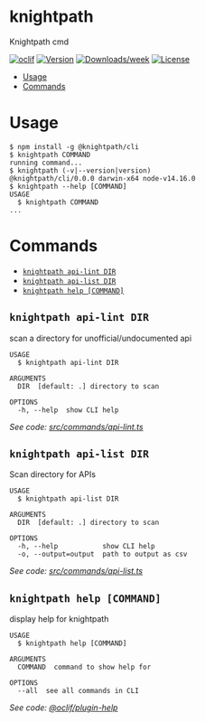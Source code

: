 knightpath
==========

Knightpath cmd

[![oclif](https://img.shields.io/badge/cli-oclif-brightgreen.svg)](https://oclif.io)
[![Version](https://img.shields.io/npm/v/knightpath.svg)](https://npmjs.org/package/knightpath)
[![Downloads/week](https://img.shields.io/npm/dw/knightpath.svg)](https://npmjs.org/package/knightpath)
[![License](https://img.shields.io/npm/l/knightpath.svg)](https://github.com/https://github.com/knightpath/knightpath/blob/master/package.json)

<!-- toc -->
* [Usage](#usage)
* [Commands](#commands)
<!-- tocstop -->
# Usage
<!-- usage -->
```sh-session
$ npm install -g @knightpath/cli
$ knightpath COMMAND
running command...
$ knightpath (-v|--version|version)
@knightpath/cli/0.0.0 darwin-x64 node-v14.16.0
$ knightpath --help [COMMAND]
USAGE
  $ knightpath COMMAND
...
```
<!-- usagestop -->
# Commands
<!-- commands -->
* [`knightpath api-lint DIR`](#knightpath-api-lint-dir)
* [`knightpath api-list DIR`](#knightpath-api-list-dir)
* [`knightpath help [COMMAND]`](#knightpath-help-command)

## `knightpath api-lint DIR`

scan a directory for unofficial/undocumented api

```
USAGE
  $ knightpath api-lint DIR

ARGUMENTS
  DIR  [default: .] directory to scan

OPTIONS
  -h, --help  show CLI help
```

_See code: [src/commands/api-lint.ts](https://github.com/knightpath/cli/blob/v0.0.0/src/commands/api-lint.ts)_

## `knightpath api-list DIR`

Scan directory for APIs

```
USAGE
  $ knightpath api-list DIR

ARGUMENTS
  DIR  [default: .] directory to scan

OPTIONS
  -h, --help           show CLI help
  -o, --output=output  path to output as csv
```

_See code: [src/commands/api-list.ts](https://github.com/knightpath/cli/blob/v0.0.0/src/commands/api-list.ts)_

## `knightpath help [COMMAND]`

display help for knightpath

```
USAGE
  $ knightpath help [COMMAND]

ARGUMENTS
  COMMAND  command to show help for

OPTIONS
  --all  see all commands in CLI
```

_See code: [@oclif/plugin-help](https://github.com/oclif/plugin-help/blob/v3.2.3/src/commands/help.ts)_
<!-- commandsstop -->
